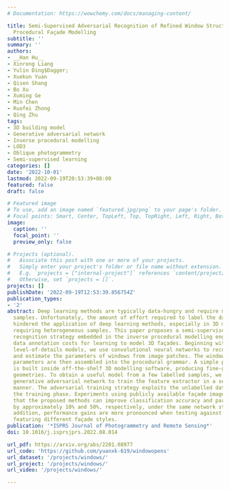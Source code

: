```yaml
---
# Documentation: https://wowchemy.com/docs/managing-content/

title: Semi-Supervised Adversarial Recognition of Refined Window Structures for Inverse
  Procedural Façade Modelling
subtitle: ''
summary: ''
authors:
- __Han Hu__
- Xinrong Liang
- Yulin Ding$Dagger;
- Xuekun Yuan
- Qisen Shang
- Bo Xu
- Xuming Ge
- Min Chen
- Ruofei Zhong
- Qing Zhu
tags:
- 3D building model
- Generative adversarial network
- Inverse procedural modelling
- LOD3
- Oblique photogrammetry
- Semi-supervised learning
categories: []
date: '2022-10-01'
lastmod: 2022-09-19T20:53:39+08:00
featured: false
draft: false

# Featured image
# To use, add an image named `featured.jpg/png` to your page's folder.
# Focal points: Smart, Center, TopLeft, Top, TopRight, Left, Right, BottomLeft, Bottom, BottomRight.
image:
  caption: ''
  focal_point: ''
  preview_only: false

# Projects (optional).
#   Associate this post with one or more of your projects.
#   Simply enter your project's folder or file name without extension.
#   E.g. `projects = ["internal-project"]` references `content/project/deep-learning/index.md`.
#   Otherwise, set `projects = []`.
projects: []
publishDate: '2022-09-19T12:53:39.856754Z'
publication_types:
- '2'
abstract: Deep learning methods are typically data-hungry and require many labelled
  samples. Unfortunately, the amount of effort required to label the data has significantly
  hindered the application of deep learning methods, especially in 3D modelling tasks
  requiring heterogeneous samples. This paper proposes a semi-supervised adversarial
  recognition strategy embedded in the inverse procedural modelling engine to reduce
  data annotation costs for learning to model 3D façades. Beginning with textured
  level-of-details models, we use convolutional neural networks to recognise the types
  and estimate the parameters of windows from image patches. The window types and
  parameters are then assembled into the procedural grammar. A simple procedural engine
  is built inside off-the-shelf 3D modelling software, producing fine-grained window
  geometries. To obtain a useful model from a few labelled samples, we leverage a
  generative adversarial network to train the feature extractor in a semi-supervised
  manner. The adversarial training strategy exploits the unlabelled data to stabilise
  the training phase. Experiments using publicly available façade image datasets reveal
  that the proposed methods can improve classification accuracy and parameter estimation
  by approximately 10% and 50%, respectively, under the same network structure. In
  addition, performance gains are more pronounced when testing against unseen data
  featuring different façade styles.
publication: '*ISPRS Journal of Photogrammetry and Remote Sensing*'
doi: 10.1016/j.isprsjprs.2022.08.014

url_pdf: https://arxiv.org/abs/2201.08977
url_code: 'https://github.com/yuanxk-619/windowopens'
url_dataset: '/projects/windows/'
url_project: '/projects/windows/'
url_video: '/projects/windows/'

---
```

